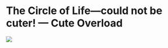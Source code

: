 <!--
id: 489537439
link: http://tumblr.atmos.org/post/489537439/the-circle-of-life-could-not-be-cuter-cute
slug: the-circle-of-life-could-not-be-cuter-cute
date: Thu Apr 01 2010 12:06:56 GMT-0700 (PDT)
publish: 2010-04-01
tags: 
title: The Circle of Life—could not be cuter! — Cute Overload
-->


The Circle of Life—could not be cuter! — Cute Overload
======================================================

![](http://www.tumblr.com/photo/1280/atmos/489537439/1/tumblr_l07p3k0WGS1qz4sng)

